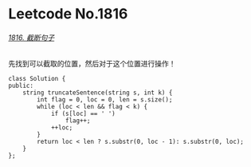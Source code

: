 # Leetcode No.1816

###### [1816. 截断句子](https://leetcode-cn.com/problems/truncate-sentence/)

先找到可以截取的位置，然后对于这个位置进行操作！

```
class Solution {
public:
    string truncateSentence(string s, int k) {
        int flag = 0, loc = 0, len = s.size();
        while (loc < len && flag < k) {
            if (s[loc] == ' ')
                flag++;
            ++loc;
        }
        return loc < len ? s.substr(0, loc - 1): s.substr(0, loc);
    }
};
```

